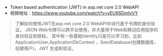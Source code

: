  - Token based authentication (JWT) in asp.net core 2.0 WebAPI
 - 视频地址：https://www.youtube.com/watch?v=vEU9SDmIvVY
 >了解如何使用JWT在asp.net core 2.0 WebAPI中进行基于令牌的身份验证。 JSON Web令牌可以跨平台使用，并大量用于Web和移动应用程序的身份验证和授权。
 其中有一些基础Identity只是可以学习到，比如 ApplicationUser,ApplicationDbContext ，SeedDatabase(创建数据库，创建用户)，JWT 生成和验证。
 
 
